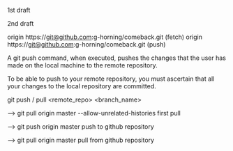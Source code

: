 1st draft

2nd draft

origin  https://git@github.com:g-horning/comeback.git (fetch)
origin  https://git@github.com:g-horning/comeback.git (push)

A git push command, when executed, pushes the changes that the user has made on the local machine to the remote repository.

To be able to push to your remote repository, you must ascertain that all your changes to the local repository are committed.

git push / pull <remote_repo> <branch_name>

--> git pull origin master --allow-unrelated-histories
first pull

--> git push origin master
push to github repository

--> git pull origin master
pull from github repository

